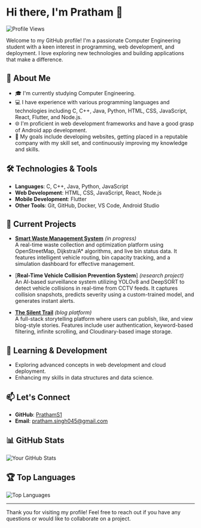 # Hi there, I'm Pratham 👋

![Profile Views](https://komarev.com/ghpvc/?username=PrathamS1&color=blue)

Welcome to my GitHub profile! I'm a passionate Computer Engineering student with a keen interest in programming, web development, and deployment. I love exploring new technologies and building applications that make a difference.

## 🚀 About Me

- 🎓 I'm currently studying Computer Engineering.
- 💻 I have experience with various programming languages and technologies including C, C++, Java, Python, HTML, CSS, JavaScript, React, Flutter, and Node.js.
- 🌐 I'm proficient in web development frameworks and have a good grasp of Android app development.
- 📝 My goals include developing websites, getting placed in a reputable company with my skill set, and continuously improving my knowledge and skills.

## 🛠️ Technologies & Tools

- **Languages**: C, C++, Java, Python, JavaScript
- **Web Development**: HTML, CSS, JavaScript, React, Node.js
- **Mobile Development**: Flutter
- **Other Tools**: Git, GitHub, Docker, VS Code, Android Studio

## 🔭 Current Projects

- [**Smart Waste Management System**](https://github.com/PrathamS1/Smart-Waste-Management) *(in progress)*  
  A real-time waste collection and optimization platform using OpenStreetMap, Dijkstra/A* algorithms, and live bin status data. It features intelligent vehicle routing, bin capacity tracking, and a simulation dashboard for effective management.

- [**Real-Time Vehicle Collision Prevention System**] *(research project)*  
  An AI-based surveillance system utilizing YOLOv8 and DeepSORT to detect vehicle collisions in real-time from CCTV feeds. It captures collision snapshots, predicts severity using a custom-trained model, and generates instant alerts.

- [**The Silent Trail**](https://github.com/PrathamS1/The-Silent-Trail) *(blog platform)*  
  A full-stack storytelling platform where users can publish, like, and view blog-style stories. Features include user authentication, keyword-based filtering, infinite scrolling, and Cloudinary-based image storage.

## 🌱 Learning & Development

- Exploring advanced concepts in web development and cloud deployment.
- Enhancing my skills in data structures and data science.

## 📫 Let's Connect

- **GitHub**: [PrathamS1](https://github.com/PrathamS1)
- **Email**: pratham.singh045@gmail.com

## 📊 GitHub Stats

![Your GitHub Stats](https://github-readme-stats.vercel.app/api?username=PrathamS1&show_icons=true&theme=radical)

## 🏆 Top Languages

![Top Languages](https://github-readme-stats.vercel.app/api/top-langs/?username=PrathamS1&layout=compact&theme=radical)

---

Thank you for visiting my profile! Feel free to reach out if you have any questions or would like to collaborate on a project.
